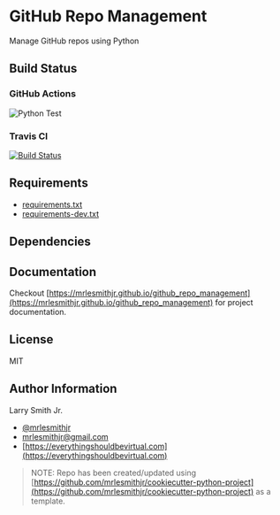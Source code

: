 # GitHub Repo Management

Manage GitHub repos using Python


## Build Status

### GitHub Actions

![Python Test](https://github.com/mrlesmithjr/github_repo_management/workflows/Python%20Test/badge.svg)

### Travis CI

[![Build Status](https://travis-ci.org/mrlesmithjr/github_repo_management.svg?branch=master)](https://travis-ci.org/mrlesmithjr/github_repo_management)



## Requirements

- [requirements.txt](requirements.txt)
- [requirements-dev.txt](requirements-dev.txt)

## Dependencies

## Documentation

Checkout [https://mrlesmithjr.github.io/github_repo_management](https://mrlesmithjr.github.io/github_repo_management) for project documentation.

## License

MIT

## Author Information

Larry Smith Jr.

- [@mrlesmithjr](https://twitter.com/mrlesmithjr)
- [mrlesmithjr@gmail.com](mailto:mrlesmithjr@gmail.com)
- [https://everythingshouldbevirtual.com](https://everythingshouldbevirtual.com)

> NOTE: Repo has been created/updated using [https://github.com/mrlesmithjr/cookiecutter-python-project](https://github.com/mrlesmithjr/cookiecutter-python-project) as a template.
